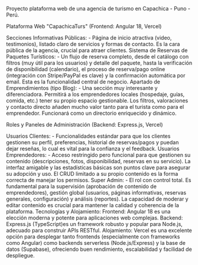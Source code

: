 Proyecto plataforma web de una agencia de turismo en Capachica - Puno - Perú.

Plataforma Web "CapachicaTurs" (Frontend: Angular 18, Vercel)

Secciones Informativas Públicas:
    - Página de inicio atractiva (video, testimonios), listado claro de servicios y formas de contacto. Es la cara pública de la agencia, crucial para atraer clientes.
Sistema de Reservas de Paquetes Turísticos:
    - Un flujo de reserva completo, desde el catálogo con filtros (muy útil para los usuarios) y detalle del paquete, hasta la verificación de disponibilidad (calendario), el proceso de reserva/pago online (integración con Stripe/PayPal es clave) y la confirmación automática por email. Esta es la funcionalidad central de negocio.
Apartado de Emprendimientos (tipo Blog):
    - Una sección muy interesante y diferenciadora. Permitirá a los emprendedores locales (hospedaje, guías, comida, etc.) tener su propio espacio gestionable. Los filtros, valoraciones y contacto directo añaden mucho valor tanto para el turista como para el emprendedor. Funcionará como un directorio enriquecido y dinámico.

Roles y Paneles de Administración (Backend: Express.js, Vercel)

Usuarios Clientes:
    - Funcionalidades estándar para que los clientes gestionen su perfil, preferencias, historial de reservas/pagos y puedan dejar reseñas, lo cual es vital para la confianza y el feedback.
Usuarios Emprendedores:
    - Acceso restringido pero funcional para que gestionen su contenido (descripciones, fotos, disponibilidad, reservas en su servicio). La interfaz amigable y las estadísticas básicas son puntos clave para asegurar su adopción y uso. El CRUD limitado a su propio contenido es la forma correcta de manejar los permisos.
Super Admin:
    - El rol con control total. Es fundamental para la supervisión (aprobación de contenido de emprendedores), gestión global (usuarios, páginas informativas, reservas generales, configuración) y análisis (reportes). La capacidad de moderar y editar contenido es crucial para mantener la calidad y coherencia de la plataforma.
Tecnologías y Alojamiento:
    Frontend: Angular 18 es una elección moderna y potente para aplicaciones web complejas.
    Backend: Express.js (TypeScript)es un framework robusto y popular para Node.js, adecuado para construir APIs RESTful.
    Alojamiento: Vercel es una excelente opción para desplegar tanto frontends (especialmente con frameworks como Angular) como backends serverless (Node.js/Express) y la base de datos (Supabase), ofreciendo buen rendimiento, escalabilidad y facilidad de despliegue.
